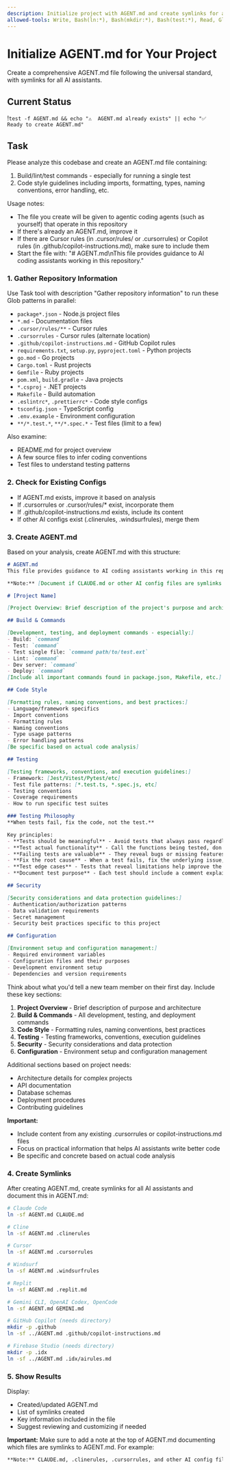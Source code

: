 ```yaml
---
description: Initialize project with AGENT.md and create symlinks for all AI assistants
allowed-tools: Write, Bash(ln:*), Bash(mkdir:*), Bash(test:*), Read, Glob, Task
---
```


# Initialize AGENT.md for Your Project

Create a comprehensive AGENT.md file following the universal standard, with symlinks for all AI assistants.

## Current Status
!`test -f AGENT.md && echo "⚠️  AGENT.md already exists" || echo "✅ Ready to create AGENT.md"`

## Task

Please analyze this codebase and create an AGENT.md file containing:
1. Build/lint/test commands - especially for running a single test
2. Code style guidelines including imports, formatting, types, naming conventions, error handling, etc.

Usage notes:
- The file you create will be given to agentic coding agents (such as yourself) that operate in this repository
- If there's already an AGENT.md, improve it
- If there are Cursor rules (in .cursor/rules/ or .cursorrules) or Copilot rules (in .github/copilot-instructions.md), make sure to include them
- Start the file with: "# AGENT.md\nThis file provides guidance to AI coding assistants working in this repository."

### 1. Gather Repository Information
Use Task tool with description "Gather repository information" to run these Glob patterns in parallel:
- `package*.json` - Node.js project files
- `*.md` - Documentation files
- `.cursor/rules/**` - Cursor rules
- `.cursorrules` - Cursor rules (alternate location)
- `.github/copilot-instructions.md` - GitHub Copilot rules
- `requirements.txt`, `setup.py`, `pyproject.toml` - Python projects
- `go.mod` - Go projects
- `Cargo.toml` - Rust projects
- `Gemfile` - Ruby projects
- `pom.xml`, `build.gradle` - Java projects
- `*.csproj` - .NET projects
- `Makefile` - Build automation
- `.eslintrc*`, `.prettierrc*` - Code style configs
- `tsconfig.json` - TypeScript config
- `.env.example` - Environment configuration
- `**/*.test.*`, `**/*.spec.*` - Test files (limit to a few)

Also examine:
- README.md for project overview
- A few source files to infer coding conventions
- Test files to understand testing patterns

### 2. Check for Existing Configs
- If AGENT.md exists, improve it based on analysis
- If .cursorrules or .cursor/rules/* exist, incorporate them
- If .github/copilot-instructions.md exists, include its content
- If other AI configs exist (.clinerules, .windsurfrules), merge them

### 3. Create AGENT.md
Based on your analysis, create AGENT.md with this structure:

```markdown
# AGENT.md
This file provides guidance to AI coding assistants working in this repository.

**Note:** [Document if CLAUDE.md or other AI config files are symlinks to AGENT.md]

# [Project Name]

[Project Overview: Brief description of the project's purpose and architecture]

## Build & Commands

[Development, testing, and deployment commands - especially:]
- Build: `command`
- Test: `command`
- Test single file: `command path/to/test.ext`
- Lint: `command`
- Dev server: `command`
- Deploy: `command`
[Include all important commands found in package.json, Makefile, etc.]

## Code Style

[Formatting rules, naming conventions, and best practices:]
- Language/framework specifics
- Import conventions
- Formatting rules
- Naming conventions
- Type usage patterns
- Error handling patterns
[Be specific based on actual code analysis]

## Testing

[Testing frameworks, conventions, and execution guidelines:]
- Framework: [Jest/Vitest/Pytest/etc]
- Test file patterns: [*.test.ts, *.spec.js, etc]
- Testing conventions
- Coverage requirements
- How to run specific test suites

### Testing Philosophy
**When tests fail, fix the code, not the test.**

Key principles:
- **Tests should be meaningful** - Avoid tests that always pass regardless of behavior
- **Test actual functionality** - Call the functions being tested, don't just check side effects
- **Failing tests are valuable** - They reveal bugs or missing features
- **Fix the root cause** - When a test fails, fix the underlying issue, don't hide the test
- **Test edge cases** - Tests that reveal limitations help improve the code
- **Document test purpose** - Each test should include a comment explaining why it exists and what it validates

## Security

[Security considerations and data protection guidelines:]
- Authentication/authorization patterns
- Data validation requirements
- Secret management
- Security best practices specific to this project

## Configuration

[Environment setup and configuration management:]
- Required environment variables
- Configuration files and their purposes
- Development environment setup
- Dependencies and version requirements
```

Think about what you'd tell a new team member on their first day. Include these key sections:

1. **Project Overview** - Brief description of purpose and architecture
2. **Build & Commands** - All development, testing, and deployment commands
3. **Code Style** - Formatting rules, naming conventions, best practices
4. **Testing** - Testing frameworks, conventions, execution guidelines
5. **Security** - Security considerations and data protection
6. **Configuration** - Environment setup and configuration management

Additional sections based on project needs:
- Architecture details for complex projects
- API documentation
- Database schemas
- Deployment procedures
- Contributing guidelines

**Important:** 
- Include content from any existing .cursorrules or copilot-instructions.md files
- Focus on practical information that helps AI assistants write better code
- Be specific and concrete based on actual code analysis

### 4. Create Symlinks
After creating AGENT.md, create symlinks for all AI assistants and document this in AGENT.md:

```bash
# Claude Code
ln -sf AGENT.md CLAUDE.md

# Cline
ln -sf AGENT.md .clinerules

# Cursor
ln -sf AGENT.md .cursorrules

# Windsurf
ln -sf AGENT.md .windsurfrules

# Replit
ln -sf AGENT.md .replit.md

# Gemini CLI, OpenAI Codex, OpenCode
ln -sf AGENT.md GEMINI.md

# GitHub Copilot (needs directory)
mkdir -p .github
ln -sf ../AGENT.md .github/copilot-instructions.md

# Firebase Studio (needs directory)
mkdir -p .idx
ln -sf ../AGENT.md .idx/airules.md
```

### 5. Show Results
Display:
- Created/updated AGENT.md
- List of symlinks created
- Key information included in the file
- Suggest reviewing and customizing if needed

**Important:** Make sure to add a note at the top of AGENT.md documenting which files are symlinks to AGENT.md. For example:
```markdown
**Note:** CLAUDE.md, .clinerules, .cursorrules, and other AI config files are symlinks to AGENT.md in this project.
```


